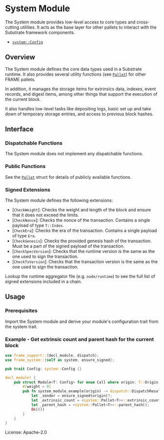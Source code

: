 # System Module

The System module provides low-level access to core types and cross-cutting utilities.
It acts as the base layer for other pallets to interact with the Substrate framework components.

- [`system::Config`](https://docs.rs/frame-system/latest/frame_system/pallet/trait.Config.html)

## Overview

The System module defines the core data types used in a Substrate runtime.
It also provides several utility functions (see [`Pallet`](https://docs.rs/frame-system/latest/frame_system/pallet/struct.Pallet.html)) for other FRAME pallets.

In addition, it manages the storage items for extrinsics data, indexes, event records, and digest items,
among other things that support the execution of the current block.

It also handles low-level tasks like depositing logs, basic set up and take down of
temporary storage entries, and access to previous block hashes.

## Interface

### Dispatchable Functions

The System module does not implement any dispatchable functions.

### Public Functions

See the [`Pallet`](https://docs.rs/frame-system/latest/frame_system/pallet/struct.Pallet.html) struct for details of publicly available functions.

### Signed Extensions

The System module defines the following extensions:

  - [`CheckWeight`]: Checks the weight and length of the block and ensure that it does not
    exceed the limits.
  - [`CheckNonce`]: Checks the nonce of the transaction. Contains a single payload of type
    `T::Index`.
  - [`CheckEra`]: Checks the era of the transaction. Contains a single payload of type `Era`.
  - [`CheckGenesis`]: Checks the provided genesis hash of the transaction. Must be a part of the
    signed payload of the transaction.
  - [`CheckSpecVersion`]: Checks that the runtime version is the same as the one used to sign the
    transaction.
  - [`CheckTxVersion`]: Checks that the transaction version is the same as the one used to sign the
    transaction.

Lookup the runtime aggregator file (e.g. `node/runtime`) to see the full list of signed
extensions included in a chain.

## Usage

### Prerequisites

Import the System module and derive your module's configuration trait from the system trait.

### Example - Get extrinsic count and parent hash for the current block

```rust
use frame_support::{decl_module, dispatch};
use frame_system::{self as system, ensure_signed};

pub trait Config: system::Config {}

decl_module! {
	pub struct Module<T: Config> for enum Call where origin: T::Origin {
		#[weight = 0]
		pub fn system_module_example(origin) -> dispatch::DispatchResult {
			let _sender = ensure_signed(origin)?;
			let _extrinsic_count = <system::Pallet<T>>::extrinsic_count();
			let _parent_hash = <system::Pallet<T>>::parent_hash();
			Ok(())
		}
	}
}
```

License: Apache-2.0
